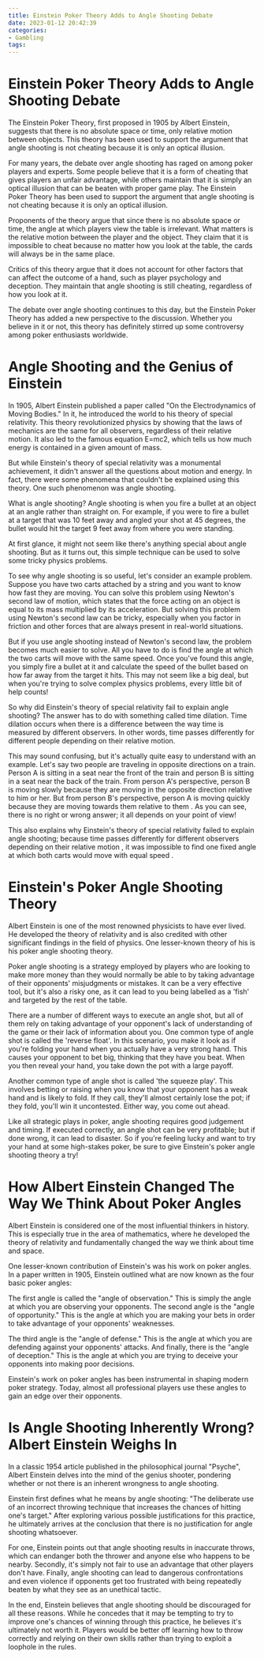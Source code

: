 ```yaml
---
title: Einstein Poker Theory Adds to Angle Shooting Debate
date: 2023-01-12 20:42:39
categories:
- Gambling
tags:
---
```



#  Einstein Poker Theory Adds to Angle Shooting Debate

The Einstein Poker Theory, first proposed in 1905 by Albert Einstein, suggests that there is no absolute space or time, only relative motion between objects. This theory has been used to support the argument that angle shooting is not cheating because it is only an optical illusion.

For many years, the debate over angle shooting has raged on among poker players and experts. Some people believe that it is a form of cheating that gives players an unfair advantage, while others maintain that it is simply an optical illusion that can be beaten with proper game play. The Einstein Poker Theory has been used to support the argument that angle shooting is not cheating because it is only an optical illusion.

Proponents of the theory argue that since there is no absolute space or time, the angle at which players view the table is irrelevant. What matters is the relative motion between the player and the object. They claim that it is impossible to cheat because no matter how you look at the table, the cards will always be in the same place.

Critics of this theory argue that it does not account for other factors that can affect the outcome of a hand, such as player psychology and deception. They maintain that angle shooting is still cheating, regardless of how you look at it.

The debate over angle shooting continues to this day, but the Einstein Poker Theory has added a new perspective to the discussion. Whether you believe in it or not, this theory has definitely stirred up some controversy among poker enthusiasts worldwide.

#  Angle Shooting and the Genius of Einstein

In 1905, Albert Einstein published a paper called "On the Electrodynamics of Moving Bodies." In it, he introduced the world to his theory of special relativity. This theory revolutionized physics by showing that the laws of mechanics are the same for all observers, regardless of their relative motion. It also led to the famous equation E=mc2, which tells us how much energy is contained in a given amount of mass.

But while Einstein's theory of special relativity was a monumental achievement, it didn't answer all the questions about motion and energy. In fact, there were some phenomena that couldn't be explained using this theory. One such phenomenon was angle shooting.

What is angle shooting? Angle shooting is when you fire a bullet at an object at an angle rather than straight on. For example, if you were to fire a bullet at a target that was 10 feet away and angled your shot at 45 degrees, the bullet would hit the target 9 feet away from where you were standing.

At first glance, it might not seem like there's anything special about angle shooting. But as it turns out, this simple technique can be used to solve some tricky physics problems.

To see why angle shooting is so useful, let's consider an example problem. Suppose you have two carts attached by a string and you want to know how fast they are moving. You can solve this problem using Newton's second law of motion, which states that the force acting on an object is equal to its mass multiplied by its acceleration. But solving this problem using Newton's second law can be tricky, especially when you factor in friction and other forces that are always present in real-world situations.

But if you use angle shooting instead of Newton's second law, the problem becomes much easier to solve. All you have to do is find the angle at which the two carts will move with the same speed. Once you've found this angle, you simply fire a bullet at it and calculate the speed of the bullet based on how far away from the target it hits. This may not seem like a big deal, but when you're trying to solve complex physics problems, every little bit of help counts!

So why did Einstein's theory of special relativity fail to explain angle shooting? The answer has to do with something called time dilation. Time dilation occurs when there is a difference between the way time is measured by different observers. In other words, time passes differently for different people depending on their relative motion.

This may sound confusing, but it's actually quite easy to understand with an example. Let's say two people are traveling in opposite directions on a train. Person A is sitting in a seat near the front of the train and person B is sitting in a seat near the back of the train. From person A's perspective, person B is moving slowly because they are moving in the opposite direction relative to him or her. But from person B's perspective, person A is moving quickly because they are moving towards them relative to them . As you can see, there is no right or wrong answer; it all depends on your point of view!

This also explains why Einstein's theory of special relativity failed to explain angle shooting; because time passes differently for different observers depending on their relative motion , it was impossible to find one fixed angle at which both carts would move with equal speed .

#  Einstein's Poker Angle Shooting Theory

Albert Einstein is one of the most renowned physicists to have ever lived. He developed the theory of relativity and is also credited with other significant findings in the field of physics. One lesser-known theory of his is his poker angle shooting theory.

Poker angle shooting is a strategy employed by players who are looking to make more money than they would normally be able to by taking advantage of their opponents' misjudgments or mistakes. It can be a very effective tool, but it's also a risky one, as it can lead to you being labelled as a 'fish' and targeted by the rest of the table.

There are a number of different ways to execute an angle shot, but all of them rely on taking advantage of your opponent's lack of understanding of the game or their lack of information about you. One common type of angle shot is called the 'reverse float'. In this scenario, you make it look as if you're folding your hand when you actually have a very strong hand. This causes your opponent to bet big, thinking that they have you beat. When you then reveal your hand, you take down the pot with a large payoff.

Another common type of angle shot is called 'the squeeze play'. This involves betting or raising when you know that your opponent has a weak hand and is likely to fold. If they call, they'll almost certainly lose the pot; if they fold, you'll win it uncontested. Either way, you come out ahead.

Like all strategic plays in poker, angle shooting requires good judgement and timing. If executed correctly, an angle shot can be very profitable; but if done wrong, it can lead to disaster. So if you're feeling lucky and want to try your hand at some high-stakes poker, be sure to give Einstein's poker angle shooting theory a try!

#  How Albert Einstein Changed The Way We Think About Poker Angles

Albert Einstein is considered one of the most influential thinkers in history. This is especially true in the area of mathematics, where he developed the theory of relativity and fundamentally changed the way we think about time and space.

One lesser-known contribution of Einstein's was his work on poker angles. In a paper written in 1905, Einstein outlined what are now known as the four basic poker angles:

The first angle is called the "angle of observation." This is simply the angle at which you are observing your opponents. The second angle is the "angle of opportunity." This is the angle at which you are making your bets in order to take advantage of your opponents' weaknesses.

The third angle is the "angle of defense." This is the angle at which you are defending against your opponents' attacks. And finally, there is the "angle of deception." This is the angle at which you are trying to deceive your opponents into making poor decisions.

Einstein's work on poker angles has been instrumental in shaping modern poker strategy. Today, almost all professional players use these angles to gain an edge over their opponents.

#  Is Angle Shooting Inherently Wrong? Albert Einstein Weighs In

In a classic 1954 article published in the philosophical journal "Psyche", Albert Einstein delves into the mind of the genius shooter, pondering whether or not there is an inherent wrongness to angle shooting.

Einstein first defines what he means by angle shooting: "The deliberate use of an incorrect throwing technique that increases the chances of hitting one's target." After exploring various possible justifications for this practice, he ultimately arrives at the conclusion that there is no justification for angle shooting whatsoever.

For one, Einstein points out that angle shooting results in inaccurate throws, which can endanger both the thrower and anyone else who happens to be nearby. Secondly, it's simply not fair to use an advantage that other players don't have. Finally, angle shooting can lead to dangerous confrontations and even violence if opponents get too frustrated with being repeatedly beaten by what they see as an unethical tactic.

In the end, Einstein believes that angle shooting should be discouraged for all these reasons. While he concedes that it may be tempting to try to improve one's chances of winning through this practice, he believes it's ultimately not worth it. Players would be better off learning how to throw correctly and relying on their own skills rather than trying to exploit a loophole in the rules.